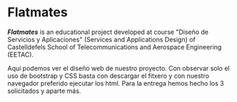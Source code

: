 # Flatmates
_**Flatmates**_ is an educational project developed at course "Diseño de Servicios y Aplicaciones" (Services and Applications Design) of
 Castelldefels School of Telecommunications and Aerospace Engineering (EETAC).

Aquí podemos ver el diseño web de nuestro proyecto. Con observar solo el uso de bootstrap y CSS basta con descargar el fitxero
y con nuestro navegador preferido ejecutar los html. Para la entrega hemos hecho los 3 solicitados y aparte más. 
